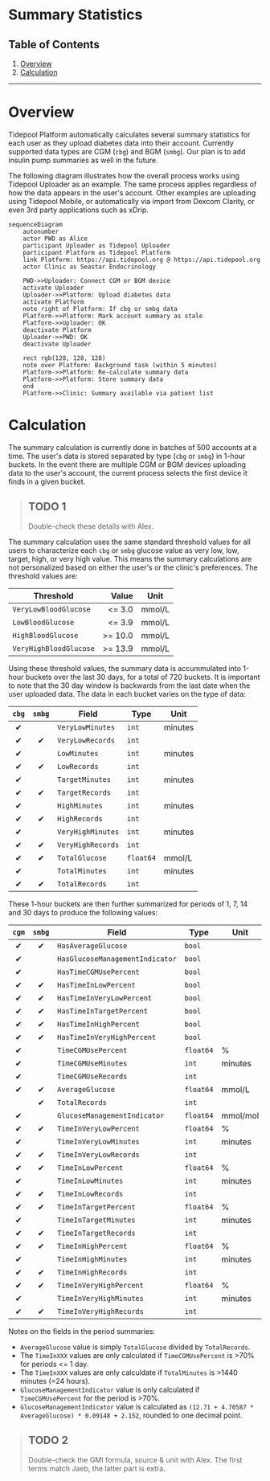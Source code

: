 <!-- omit in toc -->
# Summary Statistics

<!-- omit in toc -->
## Table of Contents

1. [Overview](#overview)
2. [Calculation](#calculation)

---

# Overview

Tidepool Platform automatically calculates several summary statistics for each user as they upload diabetes data into their account. Currently supported data types are CGM (`cbg`) and BGM (`smbg`). Our plan is to add insulin pump summaries as well in the future.

The following diagram illustrates how the overall process works using Tidepool Uploader as an example. The same process applies regardless of how the data appears in the user's account. Other examples are uploading using Tidepool Mobile, or automatically via import from Dexcom Clarity, or even 3rd party applications such as xDrip.

```mermaid
sequenceDiagram
    autonumber
    actor PWD as Alice
    participant Uploader as Tidepool Uploader
    participant Platform as Tidepool Platform
    link Platform: https://api.tidepool.org @ https://api.tidepool.org
    actor Clinic as Seastar Endocrinology

    PWD->>Uploader: Connect CGM or BGM device
    activate Uploader
    Uploader->>Platform: Upload diabetes data
    activate Platform
    note right of Platform: If cbg or smbg data
    Platform->>Platform: Mark account summary as stale
    Platform->>Uploader: OK
    deactivate Platform
    Uploader->>PWD: OK
    deactivate Uploader

    rect rgb(128, 128, 128)
    note over Platform: Background task (within 5 minutes)
    Platform->>Platform: Re-calculate summary data
    Platform->>Platform: Store summary data
    end
    Platform->>Clinic: Summary available via patient list
```

# Calculation

The summary calculation is currently done in batches of 500 accounts at a time. The user's data is stored separated by type (`cbg` or `smbg`) in 1-hour buckets. In the event there are multiple CGM or BGM devices uploading data to the user's account, the current process selects the first device it finds in a given bucket.

<!-- theme: warning -->

> ## TODO 1
>
> Double-check these details with Alex.

The summary calculation uses the same standard threshold values for all users to characterize each `cbg` or `smbg` glucose value as very low, low, target, high, or very high value. This means the summary calculations are not personalized based on either the user's or the clinic's preferences. The threshold values are:

| Threshold              |   Value | Unit   |
| ---------------------- | ------: | ------ |
| `VeryLowBloodGlucose`  |  <= 3.0 | mmol/L |
| `LowBloodGlucose`      |  <= 3.9 | mmol/L |
| `HighBloodGlucose`     | >= 10.0 | mmol/L |
| `VeryHighBloodGlucose` | >= 13.9 | mmol/L |

Using these threshold values, the summary data is accummulated into 1-hour buckets over the last 30 days, for a total of 720 buckets. It is important to note that the 30 day window is backwards from the last date when the user uploaded data. The data in each bucket varies on the type of data:

|  `cbg`   |  `smbg`  | Field             | Type      | Unit    |
| :------: | :------: | ----------------- | --------- | ------- |
| &#10004; |          | `VeryLowMinutes`  | `int`     | minutes |
| &#10004; | &#10004; | `VeryLowRecords`  | `int`     |         |
| &#10004; |          | `LowMinutes`      | `int`     | minutes |
| &#10004; | &#10004; | `LowRecords`      | `int`     |         |
| &#10004; |          | `TargetMinutes`   | `int`     | minutes |
| &#10004; | &#10004; | `TargetRecords`   | `int`     |         |
| &#10004; |          | `HighMinutes`     | `int`     | minutes |
| &#10004; | &#10004; | `HighRecords`     | `int`     |         |
| &#10004; |          | `VeryHighMinutes` | `int`     | minutes |
| &#10004; | &#10004; | `VeryHighRecords` | `int`     |         |
| &#10004; | &#10004; | `TotalGlucose`    | `float64` | mmol/L  |
| &#10004; |          | `TotalMinutes`    | `int`     | minutes |
| &#10004; | &#10004; | `TotalRecords`    | `int`     |         |

These 1-hour buckets are then further summarized for periods of 1, 7, 14 and 30 days to produce the following values:

|  `cgm`   |  `smbg`  | Field                           | Type      | Unit     |
| :------: | :------: | ------------------------------- | --------- | -------- |
| &#10004; | &#10004; | `HasAverageGlucose`             | `bool`    |          |
| &#10004; |          | `HasGlucoseManagementIndicator` | `bool`    |          |
| &#10004; |          | `HasTimeCGMUsePercent`          | `bool`    |          |
| &#10004; | &#10004; | `HasTimeInLowPercent`           | `bool`    |          |
| &#10004; | &#10004; | `HasTimeInVeryLowPercent`       | `bool`    |          |
| &#10004; | &#10004; | `HasTimeInTargetPercent`        | `bool`    |          |
| &#10004; | &#10004; | `HasTimeInHighPercent`          | `bool`    |          |
| &#10004; | &#10004; | `HasTimeInVeryHighPercent`      | `bool`    |          |
| &#10004; |          | `TimeCGMUsePercent`             | `float64` | %        |
| &#10004; |          | `TimeCGMUseMinutes`             | `int`     | minutes  |
| &#10004; |          | `TimeCGMUseRecords`             | `int`     |          |
| &#10004; | &#10004; | `AverageGlucose`                | `float64` | mmol/L   |
|          | &#10004; | `TotalRecords`                  | `int`     |          |
| &#10004; |          | `GlucoseManagementIndicator`    | `float64` | mmol/mol |
| &#10004; | &#10004; | `TimeInVeryLowPercent`          | `float64` | %        |
| &#10004; |          | `TimeInVeryLowMinutes`          | `int`     | minutes  |
| &#10004; | &#10004; | `TimeInVeryLowRecords`          | `int`     |          |
| &#10004; | &#10004; | `TimeInLowPercent`              | `float64` | %        |
| &#10004; |          | `TimeInLowMinutes`              | `int`     | minutes  |
| &#10004; | &#10004; | `TimeInLowRecords`              | `int`     |          |
| &#10004; | &#10004; | `TimeInTargetPercent`           | `float64` | %        |
| &#10004; |          | `TimeInTargetMinutes`           | `int`     | minutes  |
| &#10004; | &#10004; | `TimeInTargetRecords`           | `int`     |          |
| &#10004; | &#10004; | `TimeInHighPercent`             | `float64` | %        |
| &#10004; |          | `TimeInHighMinutes`             | `int`     | minutes  |
| &#10004; | &#10004; | `TimeInHighRecords`             | `int`     |          |
| &#10004; | &#10004; | `TimeInVeryHighPercent`         | `float64` | %        |
| &#10004; |          | `TimeInVeryHighMinutes`         | `int`     | minutes  |
| &#10004; | &#10004; | `TimeInVeryHighRecords`         | `int`     |          |

Notes on the fields in the period summaries:

- `AverageGlucose` value is simply `TotalGlucose` divided by `TotalRecords`.
- The `TimeInXXX` values are only calculated if `TimeCGMUsePercent` is >70% for periods <= 1 day.
- The `TimeInXXX` values are only calculdate if `TotalMinutes` is >1440 minutes (=24 hours).
- `GlucoseManagementIndicator` value is only calculated if `TimeCGMUsePercent` for the period is >70%.
- `GlucoseManagementIndicator` value is calculated as `(12.71 + 4.70587 * AverageGlucose) * 0.09148 + 2.152`, rounded to one decimal point.

<!-- theme: warning -->

> ## TODO 2
>
> Double-check the GMI formula, source & unit with Alex. The first terms match Jaeb, the latter part is extra.
